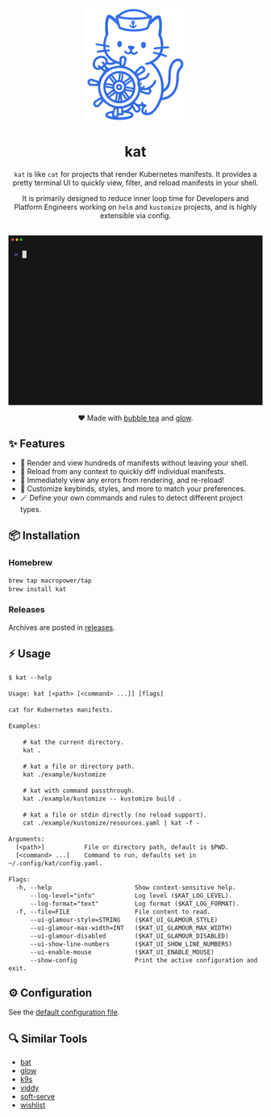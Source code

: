 <p align="center">
  <a href="#"><img src="docs/assets/logo.svg" width="200px"></a>
  <h1 align="center">kat</h1>
</p>

<p align="center">
  <code>kat</code> is like <code>cat</code> for projects that render Kubernetes manifests. It provides a pretty terminal UI to quickly view, filter, and reload manifests in your shell.
</p>

<p align="center">
  It is primarily designed to reduce inner loop time for Developers and Platform Engineers working on <code>helm</code> and <code>kustomize</code> projects, and is highly extensible via config.
</p>

<p align="center">
  <br>
  <img src="./docs/assets/demo.gif">
</p>

<p align="center">
  ❤️ Made with <a href="https://github.com/charmbracelet/bubbletea">bubble tea</a> and <a href="https://github.com/charmbracelet/glow">glow</a>.
</p>

## ✨ Features

- 🚀 Render and view hundreds of manifests without leaving your shell.
- 🔄 Reload from any context to quickly diff individual manifests.
- 🐛 Immediately view any errors from rendering, and re-reload!
- 🎨 Customize keybinds, styles, and more to match your preferences.
- 🪄 Define your own commands and rules to detect different project types.

## 📦 Installation

### Homebrew

```sh
brew tap macropower/tap
brew install kat
```

### Releases

Archives are posted in [releases](https://github.com/MacroPower/kat/releases).

## ⚡️ Usage

```console
$ kat --help

Usage: kat [<path> [<command> ...]] [flags]

cat for Kubernetes manifests.

Examples:

    # kat the current directory.
    kat .

    # kat a file or directory path.
    kat ./example/kustomize

    # kat with command passthrough.
    kat ./example/kustomize -- kustomize build .

    # kat a file or stdin directly (no reload support).
    cat ./example/kustomize/resources.yaml | kat -f -

Arguments:
  [<path>]           File or directory path, default is $PWD.
  [<command> ...]    Command to run, defaults set in ~/.config/kat/config.yaml.

Flags:
  -h, --help                       Show context-sensitive help.
      --log-level="info"           Log level ($KAT_LOG_LEVEL).
      --log-format="text"          Log format ($KAT_LOG_FORMAT).
  -f, --file=FILE                  File content to read.
      --ui-glamour-style=STRING    ($KAT_UI_GLAMOUR_STYLE)
      --ui-glamour-max-width=INT   ($KAT_UI_GLAMOUR_MAX_WIDTH)
      --ui-glamour-disabled        ($KAT_UI_GLAMOUR_DISABLED)
      --ui-show-line-numbers       ($KAT_UI_SHOW_LINE_NUMBERS)
      --ui-enable-mouse            ($KAT_UI_ENABLE_MOUSE)
      --show-config                Print the active configuration and exit.
```

## ⚙️ Configuration

See the [default configuration file](example/config.yaml).

## 🔍️ Similar Tools

- [bat](https://github.com/sharkdp/bat)
- [glow](https://github.com/charmbracelet/glow)
- [k9s](https://github.com/derailed/k9s)
- [viddy](https://github.com/sachaos/viddy)
- [soft-serve](https://github.com/charmbracelet/soft-serve)
- [wishlist](https://github.com/charmbracelet/wishlist)
